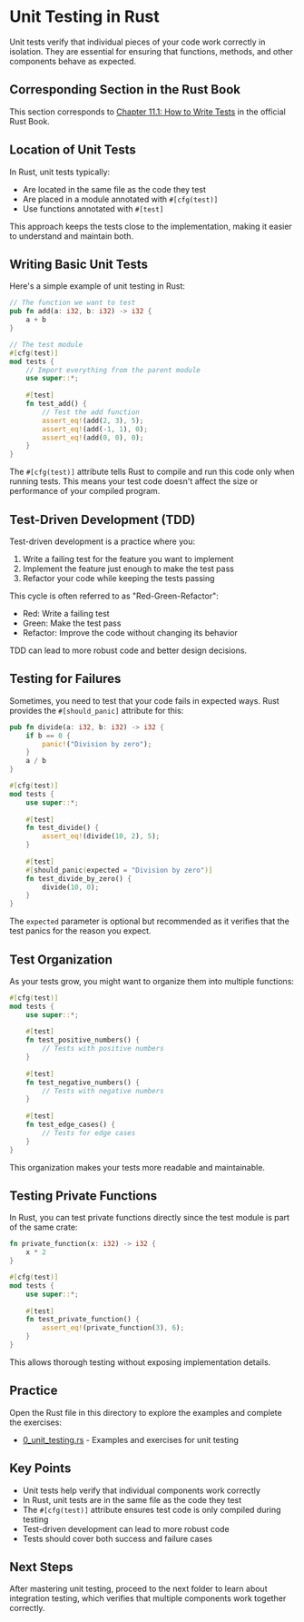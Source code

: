 # Unit Testing in Rust

Unit tests verify that individual pieces of your code work correctly in isolation. They are essential for ensuring that functions, methods, and other components behave as expected.

## Corresponding Section in the Rust Book

This section corresponds to [Chapter 11.1: How to Write Tests](https://doc.rust-lang.org/book/ch11-01-writing-tests.html) in the official Rust Book.

## Location of Unit Tests

In Rust, unit tests typically:
- Are located in the same file as the code they test
- Are placed in a module annotated with `#[cfg(test)]`
- Use functions annotated with `#[test]`

This approach keeps the tests close to the implementation, making it easier to understand and maintain both.

## Writing Basic Unit Tests

Here's a simple example of unit testing in Rust:

```rust
// The function we want to test
pub fn add(a: i32, b: i32) -> i32 {
    a + b
}

// The test module
#[cfg(test)]
mod tests {
    // Import everything from the parent module
    use super::*;
    
    #[test]
    fn test_add() {
        // Test the add function
        assert_eq!(add(2, 3), 5);
        assert_eq!(add(-1, 1), 0);
        assert_eq!(add(0, 0), 0);
    }
}
```

The `#[cfg(test)]` attribute tells Rust to compile and run this code only when running tests. This means your test code doesn't affect the size or performance of your compiled program.

## Test-Driven Development (TDD)

Test-driven development is a practice where you:
1. Write a failing test for the feature you want to implement
2. Implement the feature just enough to make the test pass
3. Refactor your code while keeping the tests passing

This cycle is often referred to as "Red-Green-Refactor":
- Red: Write a failing test
- Green: Make the test pass
- Refactor: Improve the code without changing its behavior

TDD can lead to more robust code and better design decisions.

## Testing for Failures

Sometimes, you need to test that your code fails in expected ways. Rust provides the `#[should_panic]` attribute for this:

```rust
pub fn divide(a: i32, b: i32) -> i32 {
    if b == 0 {
        panic!("Division by zero");
    }
    a / b
}

#[cfg(test)]
mod tests {
    use super::*;
    
    #[test]
    fn test_divide() {
        assert_eq!(divide(10, 2), 5);
    }
    
    #[test]
    #[should_panic(expected = "Division by zero")]
    fn test_divide_by_zero() {
        divide(10, 0);
    }
}
```

The `expected` parameter is optional but recommended as it verifies that the test panics for the reason you expect.

## Test Organization

As your tests grow, you might want to organize them into multiple functions:

```rust
#[cfg(test)]
mod tests {
    use super::*;
    
    #[test]
    fn test_positive_numbers() {
        // Tests with positive numbers
    }
    
    #[test]
    fn test_negative_numbers() {
        // Tests with negative numbers
    }
    
    #[test]
    fn test_edge_cases() {
        // Tests for edge cases
    }
}
```

This organization makes your tests more readable and maintainable.

## Testing Private Functions

In Rust, you can test private functions directly since the test module is part of the same crate:

```rust
fn private_function(x: i32) -> i32 {
    x * 2
}

#[cfg(test)]
mod tests {
    use super::*;
    
    #[test]
    fn test_private_function() {
        assert_eq!(private_function(3), 6);
    }
}
```

This allows thorough testing without exposing implementation details.

## Practice

Open the Rust file in this directory to explore the examples and complete the exercises:
- [0_unit_testing.rs](./0_unit_testing.rs) - Examples and exercises for unit testing

## Key Points

- Unit tests help verify that individual components work correctly
- In Rust, unit tests are in the same file as the code they test
- The `#[cfg(test)]` attribute ensures test code is only compiled during testing
- Test-driven development can lead to more robust code
- Tests should cover both success and failure cases

## Next Steps

After mastering unit testing, proceed to the next folder to learn about integration testing, which verifies that multiple components work together correctly. 